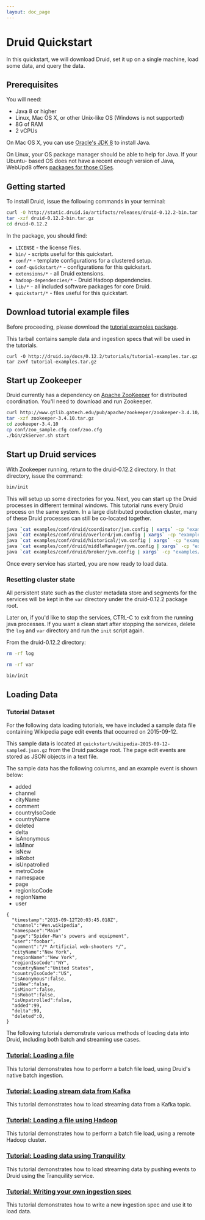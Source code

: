 ```yaml
---
layout: doc_page
---
```


# Druid Quickstart

In this quickstart, we will download Druid, set it up on a single machine, load some data, and query the data.

## Prerequisites

You will need:

  * Java 8 or higher
  * Linux, Mac OS X, or other Unix-like OS (Windows is not supported)
  * 8G of RAM
  * 2 vCPUs

On Mac OS X, you can use [Oracle's JDK
8](http://www.oracle.com/technetwork/java/javase/downloads/jdk8-downloads-2133151.html) to install
Java.

On Linux, your OS package manager should be able to help for Java. If your Ubuntu-
based OS does not have a recent enough version of Java, WebUpd8 offers [packages for those
OSes](http://www.webupd8.org/2012/09/install-oracle-java-8-in-ubuntu-via-ppa.html).

## Getting started

To install Druid, issue the following commands in your terminal:

```bash
curl -O http://static.druid.io/artifacts/releases/druid-0.12.2-bin.tar.gz
tar -xzf druid-0.12.2-bin.tar.gz
cd druid-0.12.2
```

In the package, you should find:

* `LICENSE` - the license files.
* `bin/` - scripts useful for this quickstart.
* `conf/*` - template configurations for a clustered setup.
* `conf-quickstart/*` - configurations for this quickstart.
* `extensions/*` - all Druid extensions.
* `hadoop-dependencies/*` - Druid Hadoop dependencies.
* `lib/*` - all included software packages for core Druid.
* `quickstart/*` - files useful for this quickstart.

## Download tutorial example files

Before proceeding, please download the [tutorial examples package](../tutorials/tutorial-examples.tar.gz). 

This tarball contains sample data and ingestion specs that will be used in the tutorials. 

```
curl -O http://druid.io/docs/0.12.2/tutorials/tutorial-examples.tar.gz
tar zxvf tutorial-examples.tar.gz
```

## Start up Zookeeper

Druid currently has a dependency on [Apache ZooKeeper](http://zookeeper.apache.org/) for distributed coordination. You'll
need to download and run Zookeeper.

```bash
curl http://www.gtlib.gatech.edu/pub/apache/zookeeper/zookeeper-3.4.10/zookeeper-3.4.10.tar.gz -o zookeeper-3.4.10.tar.gz
tar -xzf zookeeper-3.4.10.tar.gz
cd zookeeper-3.4.10
cp conf/zoo_sample.cfg conf/zoo.cfg
./bin/zkServer.sh start
```

## Start up Druid services

With Zookeeper running, return to the druid-0.12.2 directory. In that directory, issue the command:

```bash
bin/init
```

This will setup up some directories for you. Next, you can start up the Druid processes in different terminal windows.
This tutorial runs every Druid process on the same system. In a large distributed production cluster,
many of these Druid processes can still be co-located together.

```bash
java `cat examples/conf/druid/coordinator/jvm.config | xargs` -cp "examples/conf/druid/_common:examples/conf/druid/_common/hadoop-xml:examples/conf/druid/coordinator:lib/*" io.druid.cli.Main server coordinator
java `cat examples/conf/druid/overlord/jvm.config | xargs` -cp "examples/conf/druid/_common:examples/conf/druid/_common/hadoop-xml:examples/conf/druid/overlord:lib/*" io.druid.cli.Main server overlord
java `cat examples/conf/druid/historical/jvm.config | xargs` -cp "examples/conf/druid/_common:examples/conf/druid/_common/hadoop-xml:examples/conf/druid/historical:lib/*" io.druid.cli.Main server historical
java `cat examples/conf/druid/middleManager/jvm.config | xargs` -cp "examples/conf/druid/_common:examples/conf/druid/_common/hadoop-xml:examples/conf/druid/middleManager:lib/*" io.druid.cli.Main server middleManager
java `cat examples/conf/druid/broker/jvm.config | xargs` -cp "examples/conf/druid/_common:examples/conf/druid/_common/hadoop-xml:examples/conf/druid/broker:lib/*" io.druid.cli.Main server broker
```

Once every service has started, you are now ready to load data.

### Resetting cluster state

All persistent state such as the cluster metadata store and segments for the services will be kept in the `var` directory under the druid-0.12.2 package root. 

Later on, if you'd like to stop the services, CTRL-C to exit from the running java processes. If you
want a clean start after stopping the services, delete the `log` and `var` directory and run the `init` script again.

From the druid-0.12.2 directory:

```bash
rm -rf log

rm -rf var

bin/init
```

## Loading Data

### Tutorial Dataset

For the following data loading tutorials, we have included a sample data file containing Wikipedia page edit events that occurred on 2015-09-12.

This sample data is located at `quickstart/wikipedia-2015-09-12-sampled.json.gz` from the Druid package root. The page edit events are stored as JSON objects in a text file.

The sample data has the following columns, and an example event is shown below:

  * added
  * channel
  * cityName
  * comment
  * countryIsoCode
  * countryName
  * deleted
  * delta
  * isAnonymous
  * isMinor
  * isNew
  * isRobot
  * isUnpatrolled
  * metroCode
  * namespace
  * page
  * regionIsoCode
  * regionName
  * user
 
```
{
  "timestamp":"2015-09-12T20:03:45.018Z",
  "channel":"#en.wikipedia",
  "namespace":"Main"
  "page":"Spider-Man's powers and equipment",
  "user":"foobar",
  "comment":"/* Artificial web-shooters */",
  "cityName":"New York",
  "regionName":"New York",
  "regionIsoCode":"NY",
  "countryName":"United States",
  "countryIsoCode":"US",
  "isAnonymous":false,
  "isNew":false,
  "isMinor":false,
  "isRobot":false,
  "isUnpatrolled":false,
  "added":99,
  "delta":99,
  "deleted":0,
}
```

The following tutorials demonstrate various methods of loading data into Druid, including both batch and streaming use cases.

### [Tutorial: Loading a file](./tutorial-batch.html)

This tutorial demonstrates how to perform a batch file load, using Druid's native batch ingestion.

### [Tutorial: Loading stream data from Kafka](./tutorial-kafka.html)

This tutorial demonstrates how to load streaming data from a Kafka topic.

### [Tutorial: Loading a file using Hadoop](./tutorial-batch-hadoop.html)

This tutorial demonstrates how to perform a batch file load, using a remote Hadoop cluster.

### [Tutorial: Loading data using Tranquility](./tutorial-tranquility.html)

This tutorial demonstrates how to load streaming data by pushing events to Druid using the Tranquility service.

### [Tutorial: Writing your own ingestion spec](./tutorial-ingestion-spec.html)

This tutorial demonstrates how to write a new ingestion spec and use it to load data.